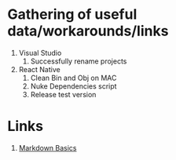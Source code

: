 # Gathering of useful data/workarounds/links

<ol>
  <li>Visual Studio
    <ol>
      <li>Successfully rename projects</li>
    </ol>
  </li>
  <li>React Native
    <ol>
      <li>Clean Bin and Obj on MAC</li>
      <li>Nuke Dependencies script</li>
      <li>Release test version</li>
    </ol>
  </li>
</ol>

# Links

1. [Markdown Basics](https://www.markdownguide.org/basic-syntax/)
    